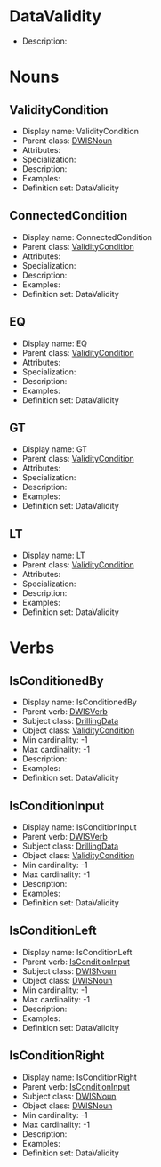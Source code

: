 # DataValidity<!-- DEFINITION SET HEADER -->
- Description: 
# Nouns
## ValidityCondition <!-- NOUN -->
- Display name: ValidityCondition
- Parent class: [DWISNoun](#../DWISSemantics.md#DWISNoun)
- Attributes:
- Specialization:
- Description: 
- Examples:
- Definition set: DataValidity
## ConnectedCondition <!-- NOUN -->
- Display name: ConnectedCondition
- Parent class: [ValidityCondition](#../DataValidity.md#ValidityCondition)
- Attributes:
- Specialization:
- Description: 
- Examples:
- Definition set: DataValidity
## EQ <!-- NOUN -->
- Display name: EQ
- Parent class: [ValidityCondition](#../DataValidity.md#ValidityCondition)
- Attributes:
- Specialization:
- Description: 
- Examples:
- Definition set: DataValidity
## GT <!-- NOUN -->
- Display name: GT
- Parent class: [ValidityCondition](#../DataValidity.md#ValidityCondition)
- Attributes:
- Specialization:
- Description: 
- Examples:
- Definition set: DataValidity
## LT <!-- NOUN -->
- Display name: LT
- Parent class: [ValidityCondition](#../DataValidity.md#ValidityCondition)
- Attributes:
- Specialization:
- Description: 
- Examples:
- Definition set: DataValidity
# Verbs
## IsConditionedBy <!-- VERB -->
- Display name: IsConditionedBy
- Parent verb: [DWISVerb](#../.md#DWISVerb)
- Subject class: [DrillingData](#../DrillingDataSemantics.md#DrillingData)
- Object class: [ValidityCondition](#../DataValidity.md#ValidityCondition)
- Min cardinality: -1
- Max cardinality: -1
- Description: 
- Examples: 
- Definition set: DataValidity
## IsConditionInput <!-- VERB -->
- Display name: IsConditionInput
- Parent verb: [DWISVerb](#../.md#DWISVerb)
- Subject class: [DrillingData](#../DrillingDataSemantics.md#DrillingData)
- Object class: [ValidityCondition](#../DataValidity.md#ValidityCondition)
- Min cardinality: -1
- Max cardinality: -1
- Description: 
- Examples: 
- Definition set: DataValidity
## IsConditionLeft <!-- VERB -->
- Display name: IsConditionLeft
- Parent verb: [IsConditionInput](#../DataValidity.md#IsConditionInput)
- Subject class: [DWISNoun](#../DWISSemantics.md#DWISNoun)
- Object class: [DWISNoun](#../DWISSemantics.md#DWISNoun)
- Min cardinality: -1
- Max cardinality: -1
- Description: 
- Examples: 
- Definition set: DataValidity
## IsConditionRight <!-- VERB -->
- Display name: IsConditionRight
- Parent verb: [IsConditionInput](#../DataValidity.md#IsConditionInput)
- Subject class: [DWISNoun](#../DWISSemantics.md#DWISNoun)
- Object class: [DWISNoun](#../DWISSemantics.md#DWISNoun)
- Min cardinality: -1
- Max cardinality: -1
- Description: 
- Examples: 
- Definition set: DataValidity
